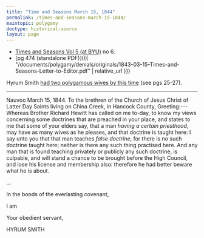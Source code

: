 ```yaml
---
title: "Time and Seasons March 15, 1844"
permalink: /times-and-seasons-march-15-1844/
maintopic: polygamy
doctype: historical-source
layout: page
---
```


* [Times and Seasons Vol 5 (at BYU)](http://contentdm.lib.byu.edu/cdm/ref/collection/NCMP1820-1846/id/8375) no 6.
* [pg 474 (standalone PDF)]({{ "/documents/polygamy/denials/originals/1843-03-15-Times-and-Seasons-Letter-to-Editor.pdf" | relative_url }})

Hyrum Smith [had two polygamous wives by this time](https://www.dialoguejournal.com/wp-content/uploads/sbi/articles/Dialogue_V38N03_13.pdf) (see pgs 25-27).

---

Nauvoo March 15, 1844. To the brethren of the Church of Jesus Christ of Latter Day Saints living on China Creek, in Hancock County, Greeting:---Whereas Brother Richard Hewitt has called on me to-day, to know my views concerning some doctrines that are preached in your place, and states to me that some of your elders say, that a man _having a certain priesthood_, may have as many wives as he pleases, and that doctrine is taught here: I say unto you that that man teaches _false doctrine_, for there is no such doctrine taught here; neither is there any such thing practised here.  And any man that is found teaching privately or publicly any such doctrine, is culpable, and will stand a chance to be brought before the High Council, and lose his license and membership also: therefore he had better beware what he is about. 

...

In the bonds of the everlasting covenant,

I am

Your obedient servant,

HYRUM SMITH 
